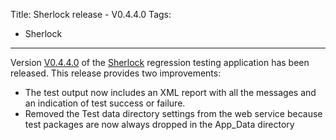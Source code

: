 Title: Sherlock release - V0.4.4.0
Tags:
  - Sherlock
---

Version [V0.4.4.0](https://github.com/pvandervelde/Sherlock/releases/tag/v0.4.4.0) of the
[Sherlock](/projects/sherlock.html) regression testing application has been released. This release
provides two improvements:

- The test output now includes an XML report with all the messages and an indication of test success
  or failure.
- Removed the Test data directory settings from the web service because test packages are now always
  dropped in the App_Data directory
